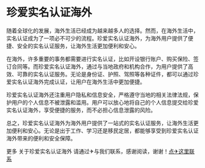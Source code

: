 # 珍爱实名认证海外

随着全球化的发展，海外生活已经成为越来越多人的选择。然而，在海外生活中，实名认证成为了一项必不可少的流程。珍爱实名认证海外，为海外用户提供了便捷、安全的实名认证服务，让海外生活更加便利和安心。

在海外，许多重要的事务都需要进行实名认证，比如开设银行账户、购买保险、签订合同等。而珍爱实名认证海外，通过与当地政府和机构合作，为用户提供了高效、可靠的实名认证服务。无论是身份证、护照、驾照等各种证件，都可以通过珍爱实名认证海外完成认证，让用户在海外生活中更加便捷。

珍爱实名认证海外还注重用户隐私和信息安全，严格遵守当地的相关法律法规，保护用户的个人信息不被泄露和滥用。用户可以放心地将自己的个人信息提交给珍爱实名认证海外，享受便捷的服务，而不必担心信息泄露的风险。

总之，珍爱实名认证海外为海外用户提供了一站式的实名认证服务，让海外生活更加便利和安心。无论是出于工作、学习还是移民定居，都能够享受到珍爱实名认证海外带来的便利和安全保障。

更多 关于珍爱实名认证海外 请通过✈与我们联系，感谢阅读，谢谢！[点✈这里联系](https://c.k02.cc)